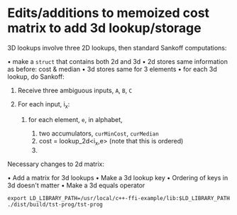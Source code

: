 # Edits/additions to memoized cost matrix to add 3d lookup/storage

3D lookups involve three 2D lookups, then standard Sankoff computations:

• make a `struct` that contains both 2d and 3d
• 2d stores same information as before: cost & median
• 3d stores same for 3 elements
• for each 3d lookup, do Sankoff:

  1. Receive three ambiguous inputs, `A`, `B`, `C`
  1. For each input, i<sub>x</sub>:

     1. for each element, `e`, in alphabet,

        1. two accumulators, `curMinCost`, `curMedian`
        1. cost = lookup_2d<i<sub>x</sub>,e> (note that this is ordered)
        1.


Necessary changes to 2d matrix:

• Add a matrix for 3d lookups
• Make a 3d lookup key
• Ordering of keys in 3d doesn't matter
• Make a 3d equals operator



```
export LD_LIBRARY_PATH=/usr/local/c++-ffi-example/lib:$LD_LIBRARY_PATH
./dist/build/tst-prog/tst-prog
```
